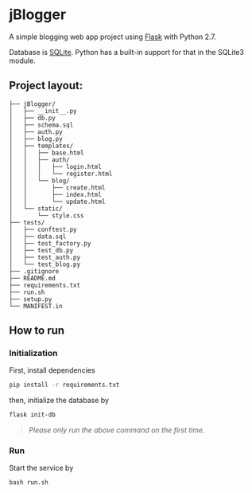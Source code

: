 # jBlogger

A simple blogging web app project using [Flask](http://flask.pocoo.org/) with Python 2.7. 

Database is [SQLite](https://sqlite.org/about.html). Python has a built-in support for that in the SQLite3 module.

## Project layout:
```
├── jBlogger/
│   ├── __init__.py
│   ├── db.py
│   ├── schema.sql
│   ├── auth.py
│   ├── blog.py
│   ├── templates/
│   │   ├── base.html
│   │   ├── auth/
│   │   │   ├── login.html
│   │   │   └── register.html
│   │   └── blog/
│   │       ├── create.html
│   │       ├── index.html
│   │       └── update.html
│   └── static/
│       └── style.css
├── tests/
│   ├── conftest.py
│   ├── data.sql
│   ├── test_factory.py
│   ├── test_db.py
│   ├── test_auth.py
│   └── test_blog.py
├── .gitignore
├── README.md
├── requirements.txt
├── run.sh
├── setup.py
└── MANIFEST.in
```

## How to run
### Initialization
First, install dependencies
```bash
pip install -r requirements.txt
```
then, initialize the database by
```bash
flask init-db
```
> *Please only run the above command on the first time.*

### Run
Start the service by
```
bash run.sh
```
